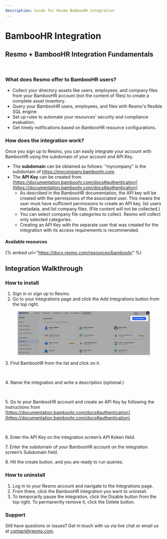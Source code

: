 ```yaml
---
description: Guide for Resmo BambooHR integration
---
```


# BambooHR Integration

## Resmo + BambooHR Integration Fundamentals

<figure><img src="../.gitbook/assets/bamboohr-logo-green.png" alt=""><figcaption></figcaption></figure>



### What does Resmo offer to BambooHR users?

* Collect your directory assets like users, employees, and company files from your BambooHR account (not the content of files) to create a complete asset inventory.
* Query your BambooHR users, employees, and files with Resmo's flexible SQL engine.
* Set up rules to automate your resources' security and compliance evaluation.
* Get timely notifications based on BambooHR resource configurations.

### How does the integration work?

Once you sign up to Resmo, you can easily integrate your account with BambooHR using the subdomain of your account and API Key.

* The **subdomain** can be obtained as follows: "mycompany" is the subdomain of https://mycompany.bamboohr.com.
* The **API Key** can be created from\
  [https://documentation.bamboohr.com/docs#authentication](https://documentation.bamboohr.com/docs#authentication)
  * As described in the BambooHR documentation, the API key will be created with the permissions of the associated user. This means the user must have sufficient permissions to create an API key, list users metadata, and list company files. (File content will not be collected.)
  * You can select company file categories to collect. Resmo will collect only selected categories.
  * Creating an API Key with the separate user that was created for the integration with its access requirements is recommended.

#### Available resources

{% embed url="https://docs.resmo.com/resources/bamboohr" %}

## Integration Walkthrough

### How to install

1. Sign in or sign up to Resmo.
2. Go to your Integrations page and click the Add Integrations button from the top right.

<figure><img src="../.gitbook/assets/add-integration (1) (3).png" alt=""><figcaption></figcaption></figure>

3\. Find BambooHR from the list and click on it.

<figure><img src="../.gitbook/assets/add-bamboohr.png" alt=""><figcaption></figcaption></figure>

4\. Name the integration and write a description (optional.)

<figure><img src="../.gitbook/assets/bamboohr-integration.png" alt=""><figcaption></figcaption></figure>

5\. Go to your BambooHR account and create an API Key by following the instructions from [https://documentation.bamboohr.com/docs#authentication](https://documentation.bamboohr.com/docs#authentication)

<figure><img src="../.gitbook/assets/bamboohr-api-key.png" alt=""><figcaption></figcaption></figure>

6\. Enter the API Key on the integration screen’s API Koken field.

7\. Enter the subdomain of your BambooHR account on the integration screen’s Subdomain field.

8\. Hit the create button, and you are ready to run queries.

### How to uninstall

1. Log in to your Resmo account and navigate to the Integrations page.
2. From there, click the BambooHR integration you want to uninstall.
3. To temporarily pause the integration, click the Disable button from the top right. To permanently remove it, click the Delete button.

### Support

Still have questions or issues? Get in touch with us via live chat or email us at contact@resmo.com.

